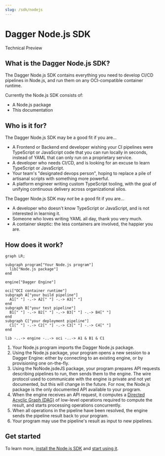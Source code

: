 ```yaml
---
slug: /sdk/nodejs
---
```


# Dagger Node.js SDK

<div class="status-badge">Technical Preview</div>

## What is the Dagger Node.js SDK?

The Dagger Node.js SDK contains everything you need to develop CI/CD pipelines in Node.js, and run them on any OCI-compatible container runtime.

Currently the Node.js SDK consists of:

* A Node.js package
* This documentation

## Who is it for?

The Dagger Node.js SDK may be a good fit if you are...

* A Frontend or Backend end developer wishing your CI pipelines were TypeScript or JavaScript code that you can run locally in seconds, instead of YAML that can only run on a proprietary service.
* A developer who needs CI/CD, and is looking for an excuse to learn TypeScript or JavaScript.
* Your team's "designated devops person", hoping to replace a pile of artisanal scripts with something more powerful.
* A platform engineer writing custom TypeScript tooling, with the goal of unifying continuous delivery across organizational silos.

The Dagger Node.js SDK may *not* be a good fit if you are...

* A developer who doesn't know TypeScript or JavaScript, and is not interested in learning it.
* Someone who loves writing YAML all day, thank you very much.
* A container skeptic: the less containers are involved, the happier you are.

## How does it work?

```mermaid
graph LR;

subgraph program["Your Node.js program"]
  lib["Node.js package"]
end

engine["Dagger Engine"]

oci["OCI container runtime"]
subgraph A["your build pipeline"]
  A1[" "] -.-> A2[" "] -.-> A3[" "]
end
subgraph B["your test pipeline"]
  B1[" "] -.-> B2[" "] -.-> B3[" "] -.-> B4[" "]
end
subgraph C["your deployment pipeline"]
  C1[" "] -.-> C2[" "] -.-> C3[" "] -.-> C4[" "]
end

lib -..-> engine -..-> oci -..-> A1 & B1 & C1
```

1. Your Node.js program imports the Dagger Node.js package.
2. Using the Node.js package, your program opens a new session to a Dagger Engine: either by connecting to an existing engine, or by provisioning one on-the-fly.
3. Using the NoNode.jsdeJS package, your program prepares API requests describing pipelines to run, then sends them to the engine. The wire protocol used to communicate with the engine is private and not yet documented, but this will change in the future. For now, the Node.js package is the only documented API available to your program.
4. When the engine receives an API request, it computes a [Directed Acyclic Graph (DAG)](https://en.wikipedia.org/wiki/Directed_acyclic_graph) of low-level operations required to compute the result, and starts processing operations concurrently.
5. When all operations in the pipeline have been resolved, the engine sends the pipeline result back to your program.
6. Your program may use the pipeline's result as input to new pipelines.

## Get started

To learn more, [install the Node.js SDK](./835948-install.md) and [start using it](./783645-get-started.md).
